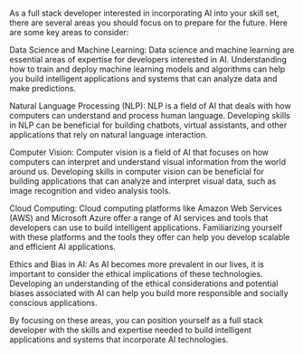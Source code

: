 As a full stack developer interested in incorporating AI into your skill set, there are several areas you should focus on to prepare for the future. Here are some key areas to consider:

Data Science and Machine Learning: Data science and machine learning are essential areas of expertise for developers interested in AI. Understanding how to train and deploy machine learning models and algorithms can help you build intelligent applications and systems that can analyze data and make predictions.

Natural Language Processing (NLP): NLP is a field of AI that deals with how computers can understand and process human language. Developing skills in NLP can be beneficial for building chatbots, virtual assistants, and other applications that rely on natural language interaction.

Computer Vision: Computer vision is a field of AI that focuses on how computers can interpret and understand visual information from the world around us. Developing skills in computer vision can be beneficial for building applications that can analyze and interpret visual data, such as image recognition and video analysis tools.

Cloud Computing: Cloud computing platforms like Amazon Web Services (AWS) and Microsoft Azure offer a range of AI services and tools that developers can use to build intelligent applications. Familiarizing yourself with these platforms and the tools they offer can help you develop scalable and efficient AI applications.

Ethics and Bias in AI: As AI becomes more prevalent in our lives, it is important to consider the ethical implications of these technologies. Developing an understanding of the ethical considerations and potential biases associated with AI can help you build more responsible and socially conscious applications.

By focusing on these areas, you can position yourself as a full stack developer with the skills and expertise needed to build intelligent applications and systems that incorporate AI technologies.
